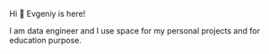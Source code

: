 Hi 👋 Evgeniy is here!

I am data engineer and I use space for my personal projects and for education purpose. 
